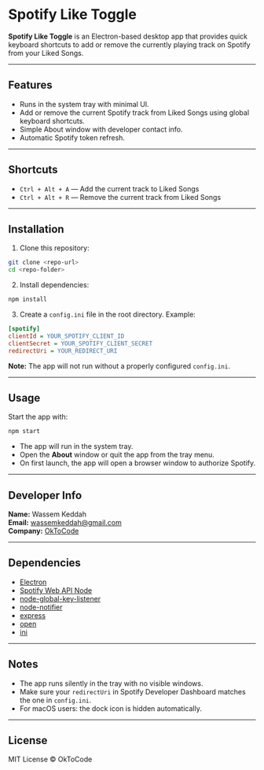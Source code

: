 
# Spotify Like Toggle

**Spotify Like Toggle** is an Electron-based desktop app that provides quick keyboard shortcuts to add or remove the currently playing track on Spotify from your Liked Songs.  

---

## Features

- Runs in the system tray with minimal UI.
- Add or remove the current Spotify track from Liked Songs using global keyboard shortcuts.
- Simple About window with developer contact info.
- Automatic Spotify token refresh.

---

## Shortcuts

- `Ctrl + Alt + A` — Add the current track to Liked Songs  
- `Ctrl + Alt + R` — Remove the current track from Liked Songs  

---

## Installation

1. Clone this repository:

```bash
git clone <repo-url>
cd <repo-folder>
```

2. Install dependencies:

```bash
npm install
```

3. Create a `config.ini` file in the root directory. Example:

```ini
[spotify]
clientId = YOUR_SPOTIFY_CLIENT_ID
clientSecret = YOUR_SPOTIFY_CLIENT_SECRET
redirectUri = YOUR_REDIRECT_URI
```

**Note:** The app will not run without a properly configured `config.ini`.

---

## Usage

Start the app with:

```bash
npm start
```

- The app will run in the system tray.
- Open the **About** window or quit the app from the tray menu.
- On first launch, the app will open a browser window to authorize Spotify.  

---

## Developer Info

**Name:** Wassem Keddah  
**Email:** [wassemkeddah@gmail.com](mailto:wassemkeddah@gmail.com)  
**Company:** [OkToCode](https://ok2code.com)  

---

## Dependencies

- [Electron](https://www.electronjs.org/)
- [Spotify Web API Node](https://github.com/thelinmichael/spotify-web-api-node)
- [node-global-key-listener](https://www.npmjs.com/package/node-global-key-listener)
- [node-notifier](https://www.npmjs.com/package/node-notifier)
- [express](https://expressjs.com/)
- [open](https://www.npmjs.com/package/open)
- [ini](https://www.npmjs.com/package/ini)

---

## Notes

- The app runs silently in the tray with no visible windows.
- Make sure your `redirectUri` in Spotify Developer Dashboard matches the one in `config.ini`.
- For macOS users: the dock icon is hidden automatically.

---

## License

MIT License © OkToCode
